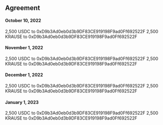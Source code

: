 ## Agreement

#### October 10, 2022

2,500 USDC to 0xD9b3Ad0eb0d3b9DF83CE919198F9ad0Ff692522F
2,500 KRAUSE to 0xD9b3Ad0eb0d3b9DF83CE919198F9ad0Ff692522F

#### November 1, 2022

2,500 USDC to 0xD9b3Ad0eb0d3b9DF83CE919198F9ad0Ff692522F
2,500 KRAUSE to 0xD9b3Ad0eb0d3b9DF83CE919198F9ad0Ff692522F

#### December 1, 2022

2,500 USDC to 0xD9b3Ad0eb0d3b9DF83CE919198F9ad0Ff692522F
2,500 KRAUSE to 0xD9b3Ad0eb0d3b9DF83CE919198F9ad0Ff692522F

#### January 1, 2023

2,500 USDC to 0xD9b3Ad0eb0d3b9DF83CE919198F9ad0Ff692522F
2,500 KRAUSE to 0xD9b3Ad0eb0d3b9DF83CE919198F9ad0Ff692522F